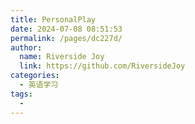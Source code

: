 ```yaml
---
title: PersonalPlay
date: 2024-07-08 08:51:53
permalink: /pages/dc227d/
author:
  name: Riverside Joy
  link: https://github.com/RiversideJoy
categories:
  - 英语学习
tags:
  - 
---
```

